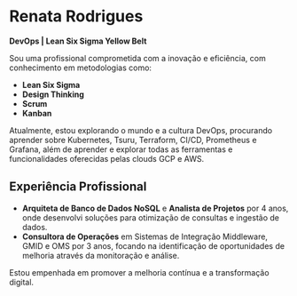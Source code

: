 # Renata Rodrigues

**DevOps | Lean Six Sigma Yellow Belt**

Sou uma profissional comprometida com a inovação e eficiência, com conhecimento em metodologias como:
- **Lean Six Sigma**
- **Design Thinking**
- **Scrum**
- **Kanban**

Atualmente, estou explorando o mundo e a cultura DevOps, procurando aprender sobre Kubernetes, Tsuru, Terraform, CI/CD, Prometheus e Grafana, além de aprender e explorar todas as ferramentas e funcionalidades oferecidas pelas clouds GCP e AWS.

## Experiência Profissional

- **Arquiteta de Banco de Dados NoSQL** e **Analista de Projetos** por 4 anos, onde desenvolvi soluções para otimização de consultas e ingestão de dados.
- **Consultora de Operações** em Sistemas de Integração Middleware, GMID e OMS por 3 anos, focando na identificação de oportunidades de melhoria através da monitoração e análise.

Estou empenhada em promover a melhoria contínua e a transformação digital.
